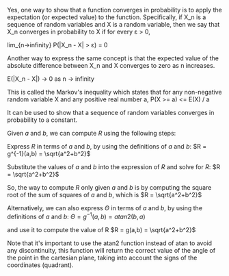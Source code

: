 Yes, one way to show that a function converges in probability is to apply the expectation (or expected value) to the function. Specifically, if X_n is a sequence of random variables and X is a random variable, then we say that X_n converges in probability to X if for every ε > 0,

lim_{n->infinity} P(|X_n - X| > ε) = 0

Another way to express the same concept is that the expected value of the absolute difference between X_n and X converges to zero as n increases.

E(|X_n - X|) -> 0 as n -> infinity

This is called the Markov's inequality which states that for any non-negative random variable X and any positive real number a,
P(X >= a) <= E(X) / a

It can be used to show that a sequence of random variables converges in probability to a constant.

Given $a$ and $b$, we can compute $R$ using the following steps:

Express $R$ in terms of $a$ and $b$, by using the definitions of $a$ and $b$:
$R = g^{-1}(a,b) = \sqrt{a^2+b^2}$

Substitute the values of $a$ and $b$ into the expression of $R$ and solve for $R$:
$R = \sqrt{a^2+b^2}$

So, the way to compute $R$ only given $a$ and $b$ is by computing the square root of the sum of squares of $a$ and $b$, which is $R = \sqrt{a^2+b^2}$

Alternatively, we can also express $\Theta$ in terms of $a$ and $b$, by using the definitions of $a$ and $b$:
$\Theta = g^{-1}(a,b) = atan2(b,a)$

and use it to compute the value of R
$R = g(a,b) = \sqrt{a^2+b^2}$

Note that it's important to use the atan2 function instead of atan to avoid any discontinuity, this function will return the correct value of the angle of the point in the cartesian plane, taking into account the signs of the coordinates (quadrant).